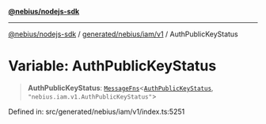 [**@nebius/nodejs-sdk**](../../../../../README.md)

---

[@nebius/nodejs-sdk](../../../../../README.md) / [generated/nebius/iam/v1](../README.md) / AuthPublicKeyStatus

# Variable: AuthPublicKeyStatus

> **AuthPublicKeyStatus**: [`MessageFns`](../../../../../runtime/protos/core/interfaces/MessageFns.md)\<[`AuthPublicKeyStatus`](../interfaces/AuthPublicKeyStatus.md), `"nebius.iam.v1.AuthPublicKeyStatus"`\>

Defined in: src/generated/nebius/iam/v1/index.ts:5251
